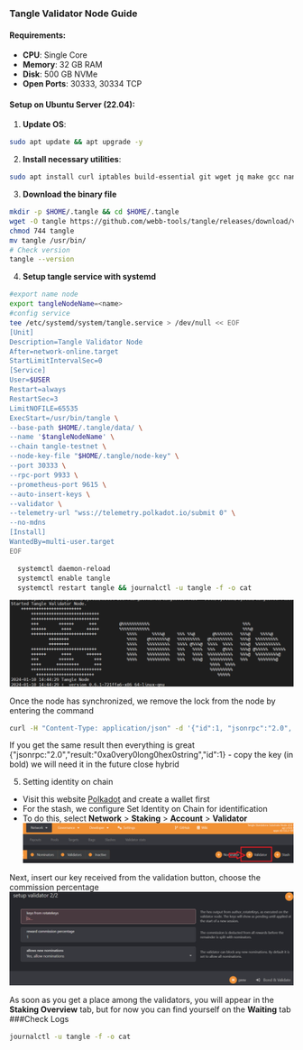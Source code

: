 ### **Tangle Validator Node Guide**

#### **Requirements**:
- **CPU**: Single Core
- **Memory**: 32 GB RAM
- **Disk**: 500 GB NVMe
- **Open Ports**: 30333, 30334 TCP

#### **Setup on Ubuntu Server (22.04)**:

1. **Update OS**: 
  ```bash
  sudo apt update && apt upgrade -y
  ```
2. **Install necessary utilities**: 
  ```bash
  sudo apt install curl iptables build-essential git wget jq make gcc nano tmux htop nvme-cli pkg-config libssl-dev libleveldb-dev libgmp3-dev tar clang bsdmainutils ncdu unzip llvm libudev-dev make protobuf-compiler -y
  ```
3. **Download the binary file**
  ```bash
  mkdir -p $HOME/.tangle && cd $HOME/.tangle
  wget -O tangle https://github.com/webb-tools/tangle/releases/download/v0.6.1/tangle-testnet-linux-amd64
  chmod 744 tangle
  mv tangle /usr/bin/
  # Check version
  tangle --version
  ```
4. **Setup tangle service with systemd**
  ```bash
  #export name node
  export tangleNodeName=<name>
  #config service
  tee /etc/systemd/system/tangle.service > /dev/null << EOF
[Unit]
Description=Tangle Validator Node
After=network-online.target
StartLimitIntervalSec=0
[Service]
User=$USER
Restart=always
RestartSec=3
LimitNOFILE=65535
ExecStart=/usr/bin/tangle \
  --base-path $HOME/.tangle/data/ \
  --name '$tangleNodeName' \
  --chain tangle-testnet \
  --node-key-file "$HOME/.tangle/node-key" \
  --port 30333 \
  --rpc-port 9933 \
  --prometheus-port 9615 \
  --auto-insert-keys \
  --validator \
  --telemetry-url "wss://telemetry.polkadot.io/submit 0" \
  --no-mdns
[Install]
WantedBy=multi-user.target
EOF
  ```
```bash
  systemctl daemon-reload
  systemctl enable tangle
  systemctl restart tangle && journalctl -u tangle -f -o cat
```
![Alt text](./images/image.png)

Once the node has synchronized, we remove the lock from the node by entering the command
  ```bash
  curl -H "Content-Type: application/json" -d '{"id":1, "jsonrpc":"2.0", "method": "author_rotateKeys", "params":[]}' http://localhost:9933
  ```
  If you get the same result then everything is great {"jsonrpc:"2.0","result:"0xa0very0long0hex0string","id":1} - copy the key (in bold) we will need it in the future close hybrid

5. Setting identity on chain
- Visit this website [Polkadot](https://polkadot.js.org/apps/?rpc=wss%253A%252F%252Ftestnet-rpc.tangle.tools#/settings) and create a wallet first
- For the stash, we configure Set Identity on Chain for identification
- To do this, select <b>Network</b> > <b>Staking</b> > <b>Account</b> > <b>Validator</b>
![Alt text](./images/image-1.png)



Next, insert our key received from the validation button, choose the commission percentage
![Alt text](./images/image-2.png)

As soon as you get a place among the validators, you will appear in the <b>Staking Overview</b> tab, but for now you can find yourself on the <b>Waiting</b> tab
###Check Logs
```bash
journalctl -u tangle -f -o cat
```
